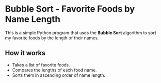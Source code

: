 # Bubble Sort - Favorite Foods by Name Length

This is a simple Python program that uses the **Bubble Sort** algorithm to sort my favorite foods by the length of their names.

## How it works
- Takes a list of favorite foods.
- Compares the lengths of each food name.
- Sorts them in ascending order of name length.
